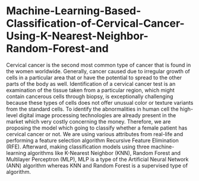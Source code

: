 # Machine-Learning-Based-Classification-of-Cervical-Cancer-Using-K-Nearest-Neighbor-Random-Forest-and
Cervical cancer is the second most common type of cancer that is found in the women worldwide. Generally, cancer caused due to irregular growth of cells in a particular area that or have the potential to spread to the other parts of the body as well. Identification of a cervical cancer test is an examination of the tissue taken from a particular region, which might contain cancerous cells through biopsy, is exceptionally challenging because these types of cells does not offer unusual color or texture variants from the standard cells. To identify the abnormalities in human cell the high-level digital image processing technologies are already present in the market which very costly concerning the money. Therefore, we are proposing the model which going to classify whether a female patient has cervical cancer or not. We are using various attributes from real-life and performing a feature selection algorithm Recursive Feature Elimination (RFE). Afterward, making classification models using three machine-learning algorithms like K-Nearest Neighbor (KNN), Random Forest and Multilayer Perceptron (MLP), MLP is a type of the Artificial Neural Network (ANN) algorithm whereas KNN and Random Forest is a supervised type of algorithm.

